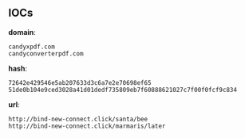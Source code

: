 
## IOCs

__domain__:

```text
candyxpdf.com
candyconverterpdf.com
```
__hash__:

```text
72642e429546e5ab207633d3c6a7e2e70698ef65
51de0b104e9ced3028a41d01dedf735809eb7f60888621027c7f00f0fcf9c834
```
__url__:

```text
http://bind-new-connect.click/santa/bee
http://bind-new-connect.click/marmaris/later
```